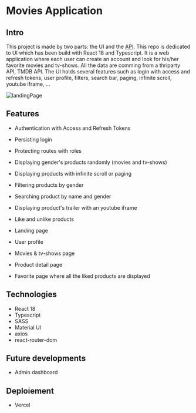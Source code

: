 # Movies Application

## Intro

This project is made by two parts: the UI and the [API](https://github.com/thomasmelchers/movies_app_api).
This repo is dedicated to UI which has been build with React 18 and Typescript. It is a web application where each user can create an account and look for his/her favorite movies and tv-shows. All the data are comming from a thriparty API, TMDB API.
The UI holds several features such as login with access and refresh tokens, user profile, filters, search bar, paging, infinite scroll, youtube iframe, ...

![landingPage](client/public/assets/pictures/)

## Features

-   Authentication with Access and Refresh Tokens
-   Persisting login
-   Protecting routes with roles
-   Displaying gender's products randomly (movies and tv-shows)
-   Displaying products with infinite scroll or paging
-   Filtering products by gender
-   Searching product by name and gender
-   Displaying product's trailer with an youtube iframe
-   Like and unlike products

-   Landing page
-   User profile
-   Movies & tv-shows page
-   Product detail page
-   Favorite page where all the liked products are displayed

## Technologies

-   React 18
-   Typescript
-   SASS
-   Material UI
-   axios
-   react-router-dom

## Future developments

-   Admin dashboard

## Deploiement

-   Vercel
